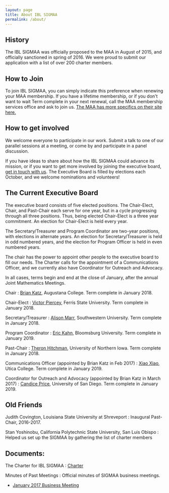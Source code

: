```yaml
---
layout: page
title: About IBL SIGMAA
permalink: /about/
---
```


## History

The IBL SIGMAA was officially proposed to the MAA in August of 2015,
and officially sanctioned in spring of 2016. We were proud to submit
our application with a list of over 200 charter members.

## How to Join

To join IBL SIGMAA, you can simply indicate this preference when renewing
your MAA membership. If you have a lifetime membership, or if you don't want
to wait Term complete in  your next renewal, call the MAA membership services
office and ask to join us.
<a href="http://www.maa.org/community/sigmaas/joining-a-sigmaa" target="_new">The MAA has more specifics on their site here.</a>

## How to get involved

We welcome everyone to participate in our work. Submit a talk to one of our
parallel sessions at a meeting, or come by and participate in a panel
discussion.

If you have ideas to share about how the IBL SIGMAA could advance its mission,
or if you want to get more involved by joining the executive board,
<a href="{{site.baseurl}}/contact/">get in
touch with us</a>. The Executive Board is filled by elections each October, and
we welcome nominations and volunteers!


## The Current Executive Board

The executive board consists of five elected positions. The Chair-Elect, Chair,
and Past-Chair each serve for one year, but in a cycle progressing through all
three positions. Thus, being elected Chair-Elect is a three year commitment. An
election for Chair-Elect is held every year.

The Secretary/Treasurer and Program Coordinator are two-year positions, with
elections in alternate years. An election for Secretary/Treasurer is held in odd
numbered years, and the election for Program Officer is held in even numbered years.

The chair has the power to appoint other people to the executive board to fill
our needs. The Charter calls for the appointment of a Communications Officer,
and we currently also have Coordinator for Outreach and Advocacy.

In all cases, terms begin and end at the close of January, after the annual
Joint Mathematics Meetings.

Chair
: <a href="https://www.augustana.edu/academics/faculty-directory/brian-p-katz" target="_new">Brian Katz</a>, Augustana College. Term complete in January 2018.

Chair-Elect
: <a href="https://www.ferris.edu/arts-sciences/departments/mathematics/mathematics-faculty-staff/victor-piercey.htm" target="_new">Victor Piercey</a>, Ferris State University. Term complete in January 2018.

Secretary/Treasurer
: <a href="http://people.southwestern.edu/~marra/" target="_new">Alison Marr</a>, Southwestern University. Term complete in January 2018.

Program Coordinator
: <a href="http://facstaff.bloomu.edu/ekahn/" target="_new">Eric Kahn</a>, Bloomsburg University. Term complete in January 2019.

Past-Chair
: <a href="https://sites.uni.edu/theron/" target="_new">Theron Hitchman</a>, University of Northern Iowa. Term complete in January 2018.

Communications Officer (appointed by Brian Katz in Feb 2017)
: <a href="http://www.utica.edu/faculty_staff/xixiao/" target="_new">Xiao Xiao</a>, Utica College. Term complete in January 2019.

Coordinator for Outreach and Advocacy (appointed by Brian Katz in March 2017)
: <a href="http://www.candicerprice.com" target="_new">Candice Price</a>, University of San Diego. Term complete in January 2019.


## Old Friends

Judith Covington, Louisiana State University at Shreveport
: Inaugural Past-Chair, 2016-2017.

Stan Yoshinobu, California Polytechnic State University, San Luis Obispo
: Helped us set up the SIGMAA by gathering the list of charter members


## Documents:

The Charter for IBL SIGMAA
: <a href="{{ site.baseurl }}/public/IBL-SIGMAA-Charter.pdf" target="_new">Charter</a>

Minutes of Past Meetings
: Official minutes of SIGMAA business meetings.

  * <a href="{{site.baseurl}}/public/IBLSIGMAA-2017-01-06-Minutes-Business-Meeting.pdf" target="_new">January 2017 Business Meeting</a>
